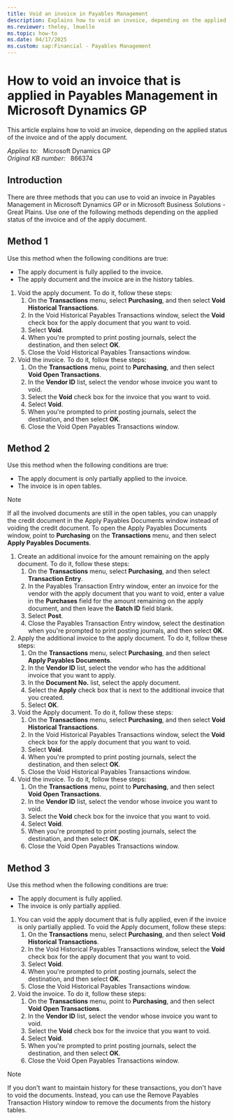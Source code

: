 ```yaml
---
title: Void an invoice in Payables Management
description: Explains how to void an invoice, depending on the applied status of the invoice and of the apply document.
ms.reviewer: theley, lmuelle
ms.topic: how-to
ms.date: 04/17/2025
ms.custom: sap:Financial - Payables Management
---
```

# How to void an invoice that is applied in Payables Management in Microsoft Dynamics GP

This article explains how to void an invoice, depending on the applied status of the invoice and of the apply document.

_Applies to:_ &nbsp; Microsoft Dynamics GP  
_Original KB number:_ &nbsp; 866374

## Introduction

There are three methods that you can use to void an invoice in Payables Management in Microsoft Dynamics GP or in Microsoft Business Solutions - Great Plains. Use one of the following methods depending on the applied status of the invoice and of the apply document.

## Method 1

Use this method when the following conditions are true:

- The apply document is fully applied to the invoice.
- The apply document and the invoice are in the history tables.

1. Void the apply document. To do it, follow these steps:
    1. On the **Transactions** menu, select **Purchasing**, and then select **Void Historical Transactions**.
    2. In the Void Historical Payables Transactions window, select the **Void** check box for the apply document that you want to void.
    3. Select **Void**.
    4. When you're prompted to print posting journals, select the destination, and then select **OK**.
    5. Close the Void Historical Payables Transactions window.
2. Void the invoice. To do it, follow these steps:
    1. On the **Transactions** menu, point to **Purchasing**, and then select **Void Open Transactions**.
    2. In the **Vendor ID** list, select the vendor whose invoice you want to void.
    3. Select the **Void** check box for the invoice that you want to void.
    4. Select **Void**.
    5. When you're prompted to print posting journals, select the destination, and then select **OK**.
    6. Close the Void Open Payables Transactions window.

## Method 2

Use this method when the following conditions are true:

- The apply document is only partially applied to the invoice.
- The invoice is in open tables.

> [!NOTE]
> If all the involved documents are still in the open tables, you can unapply the credit document in the Apply Payables Documents window instead of voiding the credit document. To open the Apply Payables Documents window, point to **Purchasing** on the **Transactions** menu, and then select **Apply Payables Documents**.

1. Create an additional invoice for the amount remaining on the apply document. To do it, follow these steps:
    1. On the **Transactions** menu, select **Purchasing**, and then select **Transaction Entry**.
    2. In the Payables Transaction Entry window, enter an invoice for the vendor with the apply document that you want to void, enter a value in the **Purchases** field for the amount remaining on the apply document, and then leave the **Batch ID** field blank.
    3. Select **Post**.
    4. Close the Payables Transaction Entry window, select the destination when you're prompted to print posting journals, and then select **OK**.
2. Apply the additional invoice to the apply document. To do it, follow these steps:
    1. On the **Transactions** menu, select **Purchasing**, and then select **Apply Payables Documents**.
    2. In the **Vendor ID** list, select the vendor who has the additional invoice that you want to apply.
    3. In the **Document No.** list, select the apply document.
    4. Select the **Apply** check box that is next to the additional invoice that you created.
    5. Select **OK**.
3. Void the Apply document. To do it, follow these steps:
    1. On the **Transactions** menu, select **Purchasing**, and then select **Void Historical Transactions**.
    2. In the Void Historical Payables Transactions window, select the **Void** check box for the apply document that you want to void.
    3. Select **Void**.
    4. When you're prompted to print posting journals, select the destination, and then select **OK**.
    5. Close the Void Historical Payables Transactions window.
4. Void the invoice. To do it, follow these steps:
    1. On the **Transactions** menu, point to **Purchasing**, and then select **Void Open Transactions**.
    2. In the **Vendor ID** list, select the vendor whose invoice you want to void.
    3. Select the **Void** check box for the invoice that you want to void.
    4. Select **Void**.
    5. When you're prompted to print posting journals, select the destination, and then select **OK**.
    6. Close the Void Open Payables Transactions window.

## Method 3

Use this method when the following conditions are true:

- The apply document is fully applied.
- The invoice is only partially applied.

1. You can void the apply document that is fully applied, even if the invoice is only partially applied. To void the Apply document, follow these steps:
    1. On the **Transactions** menu, select **Purchasing**, and then select **Void Historical Transactions**.
    2. In the Void Historical Payables Transactions window, select the **Void** check box for the apply document that you want to void.
    3. Select **Void**.
    4. When you're prompted to print posting journals, select the destination, and then select **OK**.
    5. Close the Void Historical Payables Transactions window.
2. Void the invoice. To do it, follow these steps:
    1. On the **Transactions** menu, point to **Purchasing**, and then select **Void Open Transactions**.
    2. In the **Vendor ID** list, select the vendor whose invoice you want to void.
    3. Select the **Void** check box for the invoice that you want to void.
    4. Select **Void**.
    5. When you're prompted to print posting journals, select the destination, and then select **OK**.
    6. Close the Void Open Payables Transactions window.

> [!NOTE]
> If you don't want to maintain history for these transactions, you don't have to void the documents. Instead, you can use the Remove Payables Transaction History window to remove the documents from the history tables.
